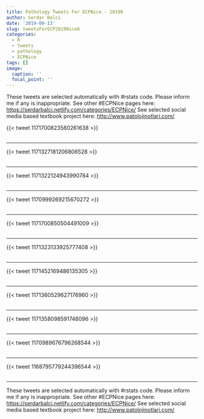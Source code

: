 ```yaml
---
title: Pathology Tweets For ECPNice - 20196
author: Serdar Balci
date: '2019-09-13'
slug: tweetsForECP2019Nice6
categories:
  - R
  - tweets
  - pathology
  - ECPNice
tags: []
image:
  caption: ''
  focal_point: ''
---
```



These tweets are selected automatically with #rstats code. Please inform me if any is inappropriate.
See other #ECPNice pages here: https://serdarbalci.netlify.com/categories/ECPNice/ 
See selected social media based textbook project here: http://www.patolojinotlari.com/

{{< tweet 1171700823560261638 >}}
<br>
<br>
<hr>
{{< tweet 1171327181206806528 >}}
<br>
<br>
<hr>
{{< tweet 1171322124943990784 >}}
<br>
<br>
<hr>
{{< tweet 1170999269215670272 >}}
<br>
<br>
<hr>
{{< tweet 1171700850504491009 >}}
<br>
<br>
<hr>
{{< tweet 1171323133925777408 >}}
<br>
<br>
<hr>
{{< tweet 1171452169486135305 >}}
<br>
<br>
<hr>
{{< tweet 1171360529627176960 >}}
<br>
<br>
<hr>
{{< tweet 1171358098591748096 >}}
<br>
<br>
<hr>
{{< tweet 1170989676796268544 >}}
<br>
<br>
<hr>
{{< tweet 1168795779244396544 >}}
<br>
<br>
<hr>


These tweets are selected automatically with #rstats code. Please inform me if any is inappropriate.
See other #ECPNice pages here: https://serdarbalci.netlify.com/categories/ECPNice/ 
See selected social media based textbook project here: http://www.patolojinotlari.com/
